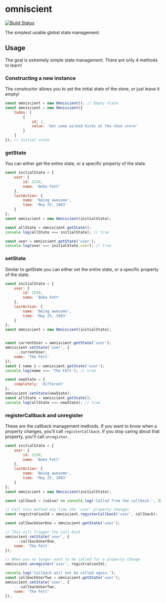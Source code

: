 # omniscient

[![Build Status](https://cloud.drone.io/api/badges/terodox/omniscient/status.svg)](https://cloud.drone.io/terodox/omniscient)

The simplest usable global state management.

## Usage

The goal is extremely simple state management. There are only 4 methods to learn!

### Constructing a new instance

The constructor allows you to set the initial state of the store, or just leave it empty!

```javascript
const omniscient = new Omniscient(); // Empty state
const omniscient = new Omniscient({
    todos: [
        {
            id: 1,
            value: 'Get some wicked kicks at the shoe store'
        }
    ]
}); // Initial state
```

### getState

You can either get the entire state, or a specific property of the state.

```javascript
const initialState = {
    user: {
        id: 1234,
        name: 'Boba Fett'
    },
    lastAction: {
        name: 'Being awesome',
        time: 'May 25, 1983'
    }
};
const omniscient = new Omniscient(initialState);

const allState = omniscient.getState();
console.log(allState === initialState); // true

const user = omniscient.getState('user');
console.log(user === initialState.user); // true
```

### setState

Similar to getState you can either set the entire state, or a specific property of the state.

```javascript
const initialState = {
    user: {
        id: 1234,
        name: 'Boba Fett'
    },
    lastAction: {
        name: 'Being awesome',
        time: 'May 25, 1983'
    }
};
const omniscient = new Omniscient(initialState);


const currentUser = omniscient.getState('user');
omniscient.setState('user', {
    ...currentUser,
    name: 'The Fett'
});
const { name } = omniscient.getState('user');
console.log(name === 'The Fett'); // true

const newState = {
    completely: 'different'
};
omniscient.setState(newState);
const allState = omniscient.getState();
console.log(allState === newState); // true
```

### registerCallback and unregister

These are the callback management methods.  If you want to know when a property changes, you'll call `registerCallback`. If you stop caring about that property, you'll call `unregister`.

```javascript
const initialState = {
    user: {
        id: 1234,
        name: 'Boba Fett'
    },
    lastAction: {
        name: 'Being awesome',
        time: 'May 25, 1983'
    }
};
const omniscient = new Omniscient(initialState);

const callback = (value) => console.log('Called from the callback:', JSON.stringify(value));

// Call this method any time the 'user' property changes
const registrationId = omniscient.registerCallback('user', callback);

const callbackUserOne = omniscient.getState('user');

// This will trigger the call back
omniscient.setState('user', {
    ...callbackUserOne,
    name: 'The Fett'
});

// When you no longer want to be called for a property change
omniscient.unregister('user', registrationId);

console.log('Callback will not be called again.');
const callbackUserTwo = omniscient.getState('user');
omniscient.setState('user', {
    ...callbackUserTwo,
    name: 'The Fett'
});
```